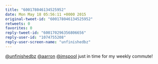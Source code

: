 ```yaml
---
title: "600178046134525952"
date: Mon May 18 05:56:11 +0000 2015
original-tweet-id: "600178046134525952"
retweets: 0
favorites: 0
reply-tweet-id: "600170296356806656"
reply-user-id: "1074755208"
reply-user-screen-name: "unfinishedbz"
---
```

<a href="https://twitter.com/unfinishedbz">@unfinishedbz</a> <a href="https://twitter.com/aarron">@aarron</a> <a href="https://twitter.com/jmspool">@jmspool</a> just in time for my weekly commute!
